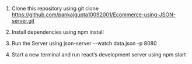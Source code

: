 1. Clone this repository using
   git clone https://github.com/pankajgupta10092001/Ecommerce-using-JSON-server.git

2. Install dependencies using
   npm install

3. Run the Server using  json-server --watch data.json -p 8080

4. Start a new terminal and run react’s development server using npm start      
   
